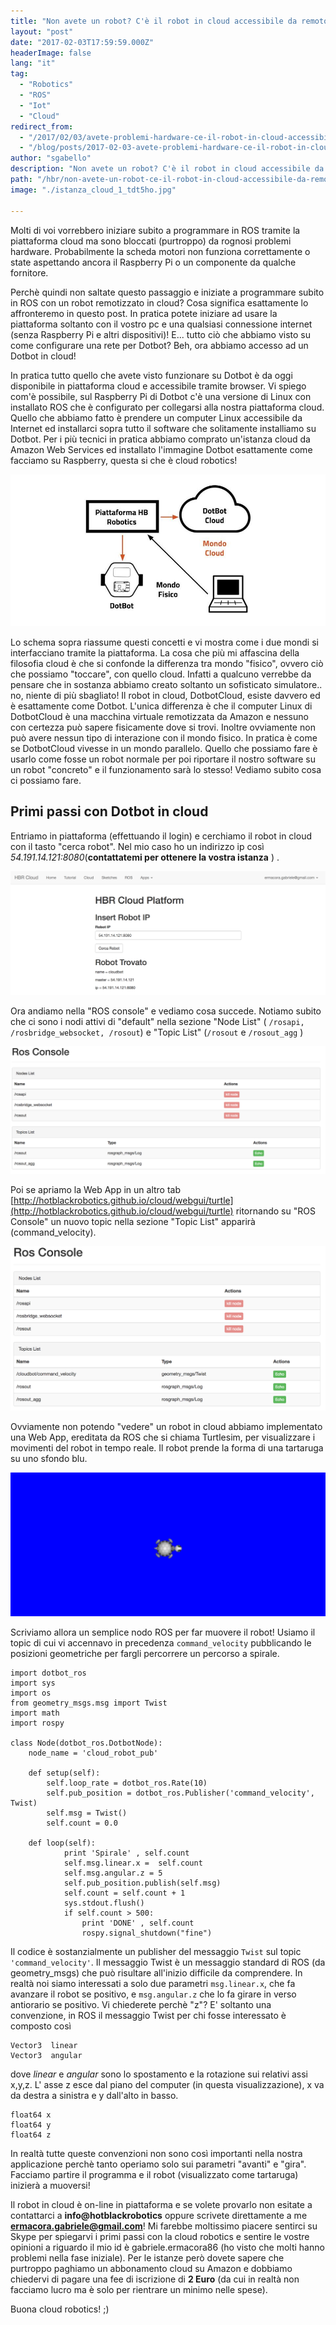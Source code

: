 ```yaml
---
title: "Non avete un robot? C'è il robot in cloud accessibile da remoto tramite il vostro PC o da cellulare"
layout: "post"
date: "2017-02-03T17:59:59.000Z"
headerImage: false
lang: "it"
tag:
  - "Robotics"
  - "ROS"
  - "Iot"
  - "Cloud"
redirect_from:
  - "/2017/02/03/avete-problemi-hardware-ce-il-robot-in-cloud-accessibile-da-remoto-tramite-il-vostro-pc-o/"
  - "/blog/posts/2017-02-03-avete-problemi-hardware-ce-il-robot-in-cloud-accessibile-da-remoto-tramite-il-vostro-pc-o"
author: "sgabello"
description: "Non avete un robot? C'è il robot in cloud accessibile da remoto tramite il vostro PC o cellulare"
path: "/hbr/non-avete-un-robot-ce-il-robot-in-cloud-accessibile-da-remoto-tramite-il-vostro-pc-o-da-cellulare/"
image: "./istanza_cloud_1_tdt5ho.jpg"

---
```


Molti di voi vorrebbero iniziare subito a programmare in ROS tramite la piattaforma cloud ma sono bloccati (purtroppo) da rognosi problemi hardware. Probabilmente la scheda motori non funziona correttamente o state aspettando ancora il Raspberry Pi o un componente da qualche fornitore.

Perchè quindi non saltate questo passaggio e iniziate a programmare subito in ROS con un robot remotizzato in cloud? Cosa significa esattamente lo affronteremo in questo post. In pratica potete iniziare ad usare la piattaforma soltanto con il vostro pc e una qualsiasi connessione internet (senza Raspberry Pi e altri dispositivi)! E... tutto ciò che abbiamo visto su come configurare una rete per Dotbot? Beh, ora abbiamo accesso ad un Dotbot in cloud!

In pratica tutto quello che avete visto funzionare su Dotbot è da oggi disponibile in piattaforma cloud e accessibile tramite browser. Vi spiego com'è possibile, sul Raspberry Pi di Dotbot c'è una versione di Linux con installato ROS che è configurato per collegarsi alla nostra piattaforma cloud. Quello che abbiamo fatto è prendere un computer Linux accessibile da Internet ed installarci sopra tutto il software che solitamente installiamo su Dotbot. Per i più tecnici in pratica abbiamo comprato un'istanza cloud da Amazon Web Services ed installato l'immagine Dotbot esattamente come facciamo su Raspberry, questa si che è cloud robotics!

![cloud robotics amazon](./istanza_cloud_1_tdt5ho.jpg)

Lo schema sopra riassume questi concetti e vi mostra come i due mondi si interfacciano tramite la piattaforma. La cosa che più mi affascina della filosofia cloud è che si confonde la differenza tra mondo "fisico", ovvero ciò che possiamo "toccare", con quello cloud. Infatti a qualcuno verrebbe da pensare che in sostanza abbiamo creato soltanto un sofisticato simulatore.. no, niente di più sbagliato! Il robot in cloud, DotbotCloud, esiste davvero ed è esattamente come Dotbot. L'unica differenza è che il computer Linux di DotbotCloud è una macchina virtuale remotizzata da Amazon e nessuno con certezza può sapere fisicamente dove si trovi. Inoltre ovviamente non può avere nessun tipo di interazione con il mondo fisico. In pratica è come se DotbotCloud vivesse in un mondo parallelo. Quello che possiamo fare è usarlo come fosse un robot normale per poi riportare il nostro software su un robot "concreto" e il funzionamento sarà lo stesso! Vediamo subito cosa ci possiamo fare.

## Primi passi con Dotbot in cloud

Entriamo in piattaforma (effettuando il login) e cerchiamo il robot in cloud con il tasto "cerca robot". Nel mio caso ho un indirizzo ip così _54.191.14.121:8080_(**contattatemi per ottenere la vostra istanza** ) .

![](./Schermata_2017-02-03_alle_18.07.33_blhaox.png)

Ora andiamo nella "ROS console" e vediamo cosa succede. Notiamo subito che ci sono i nodi attivi di "default" nella sezione "Node List" ( `/rosapi, /rosbridge_websocket, /rosout`) e "Topic List" (`/rosout` e `/rosout_agg` )

![ros cloud](./Schermata_2017-02-08_alle_15.58.20_ovkqy6.png)

Poi se apriamo la Web App in un altro tab [http://hotblackrobotics.github.io/cloud/webgui/turtle](http://hotblackrobotics.github.io/cloud/webgui/turtle) ritornando su "ROS Console" un nuovo topic nella sezione "Topic List" apparirà (command_velocity).

![](./Schermata_2017-02-08_alle_16.07.55_othgq2.png)

Ovviamente non potendo "vedere" un robot in cloud abbiamo implementato una Web App, ereditata da ROS che si chiama Turtlesim, per visualizzare i movimenti del robot in tempo reale. Il robot prende la forma di una tartaruga su uno sfondo blu.

![cloud robotics](./Schermata_2017-02-08_alle_15.54.17_jo2ge9.png)

Scriviamo allora un semplice nodo ROS per far muovere il robot! Usiamo il topic di cui vi accennavo in precedenza `command_velocity` pubblicando le posizioni geometriche per fargli percorrere un percorso a spirale.

```
import dotbot_ros
import sys
import os
from geometry_msgs.msg import Twist
import math
import rospy

class Node(dotbot_ros.DotbotNode):
    node_name = 'cloud_robot_pub'

    def setup(self):
        self.loop_rate = dotbot_ros.Rate(10)
        self.pub_position = dotbot_ros.Publisher('command_velocity', Twist)
        self.msg = Twist()
        self.count = 0.0

    def loop(self):
            print 'Spirale' , self.count
            self.msg.linear.x =  self.count
            self.msg.angular.z = 5
            self.pub_position.publish(self.msg)
            self.count = self.count + 1
            sys.stdout.flush()
            if self.count > 500:
                print 'DONE' , self.count
                rospy.signal_shutdown("fine")
```

Il codice è sostanzialmente un publisher del messaggio `Twist` sul topic `'command_velocity'`. Il messaggio Twist è un messaggio standard di ROS (da geometry_msgs) che può risultare all'inizio difficile da comprendere. In realtà noi siamo interessati a solo due parametri `msg.linear.x`, che fa avanzare il robot se positivo, e `msg.angular.z` che lo fa girare in verso antiorario se positivo. Vi chiederete perchè "z"? E' soltanto una convenzione, in ROS il messaggio Twist per chi fosse interessato è composto così

```
Vector3  linear
Vector3  angular
```

dove _linear_ e _angular_ sono lo spostamento e la rotazione sui relativi assi x,y,z. L' asse z esce dal piano del computer (in questa visualizzazione), x va da destra a sinistra e y dall'alto in basso.

```
float64 x
float64 y
float64 z
```

In realtà tutte queste convenzioni non sono così importanti nella nostra applicazione perchè tanto operiamo solo sui parametri "avanti" e "gira". Facciamo partire il programma e il robot (visualizzato come tartaruga) inizierà a muoversi!

Il robot in cloud è on-line in piattaforma e se volete provarlo non esitate a contattarci a **info@hotblackrobotics** oppure scrivete direttamente a me **ermacora.gabriele@gmail.com**! Mi farebbe moltissimo piacere sentirci su Skype per spiegarvi i primi passi con la cloud robotics e sentire le vostre opinioni a riguardo il mio id è gabriele.ermacora86 (ho visto che molti hanno problemi nella fase iniziale).
Per le istanze però dovete sapere che purtroppo paghiamo un abbonamento cloud su Amazon e dobbiamo chiedervi di pagare una fee di iscrizione di **2 Euro** (da cui in realtà non facciamo lucro ma è solo per rientrare un minimo nelle spese).

Buona cloud robotics! ;)
